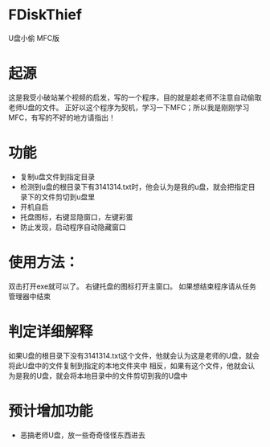 # FDiskThief
U盘小偷 MFC版

# 起源
这是我受小破站某个视频的启发，写的一个程序，目的就是趁老师不注意自动偷取老师U盘的文件。
正好以这个程序为契机，学习一下MFC；所以我是刚刚学习MFC，有写的不好的地方请指出！

# 功能
- 复制u盘文件到指定目录
- 检测到u盘的根目录下有3141314.txt时，他会认为是我的u盘，就会把指定目录下的文件剪切到u盘里
- 开机自启
- 托盘图标，右键显隐窗口，左键彩蛋
- 防止发现，启动程序自动隐藏窗口

# 使用方法：
双击打开exe就可以了。
右键托盘的图标打开主窗口。
如果想结束程序请从任务管理器中结束

# 判定详细解释
如果U盘的根目录下没有3141314.txt这个文件，他就会认为这是老师的U盘，就会将此U盘中的文件复制到指定的本地文件夹中
相反，如果有这个文件，他就会认为是我的U盘，就会将本地目录中的文件剪切到我的U盘中

# 预计增加功能
- 恶搞老师U盘，放一些奇奇怪怪东西进去
